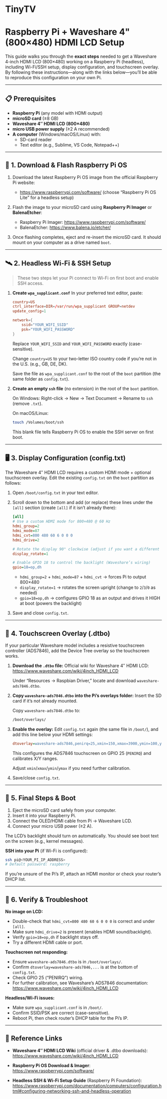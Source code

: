 # TinyTV


# Raspberry Pi + Waveshare 4" (800×480) HDMI LCD Setup

This guide walks you through the **exact steps** needed to get a Waveshare 4-inch HDMI LCD (800×480) working on a Raspberry Pi (headless), including Wi-Fi/SSH setup, display configuration, and touchscreen overlay. By following these instructions—along with the links below—you’ll be able to reproduce this configuration on your own Pi.

---

## 📋 Prerequisites

- **Raspberry Pi** (any model with HDMI output)
- **microSD card** (≥8 GB)
- **Waveshare 4″ HDMI LCD (800×480)**
- **micro USB power supply** (≥2 A recommended)
- **A computer** (Windows/macOS/Linux) with:
  - SD-card reader
  - Text editor (e.g., Sublime, VS Code, Notepad++)

---

## 🔧 1. Download & Flash Raspberry Pi OS

1. Download the latest Raspberry Pi OS image from the official Raspberry Pi website:
   - https://www.raspberrypi.com/software/ (choose “Raspberry Pi OS Lite” for a headless setup)

2. Flash the image to your microSD card using **Raspberry Pi Imager** or **BalenaEtcher**:
   - Raspberry Pi Imager: https://www.raspberrypi.com/software/
   - BalenaEtcher: https://www.balena.io/etcher/

3. Once flashing completes, eject and re-insert the microSD card. It should mount on your computer as a drive named `boot`.

---

## 🛰️ 2. Headless Wi-Fi & SSH Setup

> These two steps let your Pi connect to Wi-Fi on first boot and enable SSH access.

1. **Create `wpa_supplicant.conf`**
   In your preferred text editor, paste:
   ```conf
   country=US
   ctrl_interface=DIR=/var/run/wpa_supplicant GROUP=netdev
   update_config=1

   network={
       ssid="YOUR_WIFI_SSID"
       psk="YOUR_WIFI_PASSWORD"
   }
   ```
   Replace `YOUR_WIFI_SSID` and `YOUR_WIFI_PASSWORD` exactly (case-sensitive).

   Change `country=US` to your two-letter ISO country code if you’re not in the U.S. (e.g., GB, DE, DK).

   Save the file as `wpa_supplicant.conf` to the root of the `boot` partition (the same folder as `config.txt`).

2. **Create an empty `ssh` file** (no extension) in the root of the `boot` partition.

   On Windows: Right-click → New → Text Document → Rename to `ssh` (remove `.txt`).

   On macOS/Linux:
   ```bash
   touch /Volumes/boot/ssh
   ```
   This blank file tells Raspberry Pi OS to enable the SSH server on first boot.

---

## 🖥️ 3. Display Configuration (config.txt)

The Waveshare 4″ HDMI LCD requires a custom HDMI mode + optional touchscreen overlay. Edit the existing `config.txt` on the `boot` partition as follows:

1. Open `/boot/config.txt` in your text editor.

2. Scroll down to the bottom and add (or replace) these lines under the `[all]` section (create `[all]` if it isn’t already there):

   ```ini
   [all]
   # Use a custom HDMI mode for 800×480 @ 60 Hz
   hdmi_group=2
   hdmi_mode=87
   hdmi_cvt=800 480 60 6 0 0 0
   hdmi_drive=2

   # Rotate the display 90° clockwise (adjust if you want a different orientation)
   display_rotate=1

   # Enable GPIO 18 to control the backlight (Waveshare’s wiring)
   gpio=18=op,dh
   ```
   - `hdmi_group=2` + `hdmi_mode=87` + `hdmi_cvt` → forces Pi to output 800×480
   - `display_rotate=1` → rotates the screen upright (change to `2`/`3`/`0` as needed)
   - `gpio=18=op,dh` → configures GPIO 18 as an output and drives it HIGH at boot (powers the backlight)

3. Save and close `config.txt`.

---

## 💾 4. Touchscreen Overlay (.dtbo)

If your particular Waveshare model includes a resistive touchscreen controller (ADS7846), add the Device Tree overlay so the touchscreen works.

1. **Download the `.dtbo` file:**
   Official wiki for Waveshare 4″ HDMI LCD:
   https://www.waveshare.com/wiki/4inch_HDMI_LCD

   Under “Resources → Raspbian Driver,” locate and download `waveshare-ads7846.dtbo`.

2. **Copy `waveshare-ads7846.dtbo` into the Pi’s overlays folder:**
   Insert the SD card if it’s not already mounted.

   Copy `waveshare-ads7846.dtbo` to:
   ```bash
   /boot/overlays/
   ```

3. **Enable the overlay:**
   Edit `config.txt` again (the same file in `/boot/`), and add this line below your HDMI settings:

   ```ini
   dtoverlay=waveshare-ads7846,penirq=25,xmin=150,xmax=3900,ymin=100,ymax=3950,speed=50000
   ```
   This configures the ADS7846 touchscreen on GPIO 25 (`PENIRQ`) and calibrates X/Y ranges.

   Adjust `xmin`/`xmax`/`ymin`/`ymax` if you need further calibration.

4. Save/close `config.txt`.

---

## 🔌 5. Final Steps & Boot

1. Eject the microSD card safely from your computer.
2. Insert it into your Raspberry Pi.
3. Connect the OLED/HDMI cable from Pi → Waveshare LCD.
4. Connect your micro USB power (≥2 A).

The LCD’s backlight should turn on automatically. You should see boot text on the screen (e.g., kernel messages).

**SSH into your Pi** (if Wi-Fi is configured):

```bash
ssh pi@<YOUR_PI_IP_ADDRESS>
# Default password: raspberry
```
If you’re unsure of the Pi’s IP, attach an HDMI monitor or check your router’s DHCP list.

---

## 🧪 6. Verify & Troubleshoot

**No image on LCD:**
- Double-check that `hdmi_cvt=800 480 60 6 0 0 0` is correct and under `[all]`.
- Make sure `hdmi_drive=2` is present (enables HDMI sound/backlight).
- Verify `gpio=18=op,dh` if backlight stays off.
- Try a different HDMI cable or port.

**Touchscreen not responding:**
- Ensure `waveshare-ads7846.dtbo` is in `/boot/overlays/`.
- Confirm `dtoverlay=waveshare-ads7846,...` is at the bottom of `config.txt`.
- Check GPIO 25 (“PENIRQ”) wiring.
- For further calibration, see Waveshare’s ADS7846 documentation:
  https://www.waveshare.com/wiki/4inch_HDMI_LCD

**Headless/Wi-Fi issues:**
- Make sure `wpa_supplicant.conf` is in `/boot/`.
- Confirm SSID/PSK are correct (case-sensitive).
- Reboot Pi, then check router’s DHCP table for the Pi’s IP.

---

## 🔗 Reference Links

- **Waveshare 4″ HDMI LCD Wiki** (official driver & .dtbo downloads):
  https://www.waveshare.com/wiki/4inch_HDMI_LCD

- **Raspberry Pi OS Download & Imager**:
  https://www.raspberrypi.com/software/

- **Headless SSH & Wi-Fi Setup Guide** (Raspberry Pi Foundation):
  https://www.raspberrypi.com/documentation/computers/configuration.html#configuring-networking-ssh-and-headless-operation
